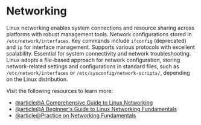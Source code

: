 # Networking

Linux networking enables system connections and resource sharing across platforms with robust management tools. Network configurations stored in `/etc/network/interfaces`. Key commands include `ifconfig` (deprecated) and `ip` for interface management. Supports various protocols with excellent scalability. Essential for system connectivity and network troubleshooting. Linux adopts a file-based approach for network configuration, storing network-related settings and configurations in standard files, such as `/etc/network/interfaces` or `/etc/sysconfig/network-scripts/`, depending on the Linux distribution.

Visit the following resources to learn more:

- [@article@A Comprehensive Guide to Linux Networking](https://centlinux.com/linux-networking/)
- [@article@A Beginner's Guide to Linux Networking Fundamentals](https://dev.to/iaadidev/a-beginners-guide-to-linux-networking-fundamentals-dev-ops-prerequisite-7-434o)
- [@article@Practice on Networking Fundamentals](https://linuxjourney.com/lesson/network-basics)
